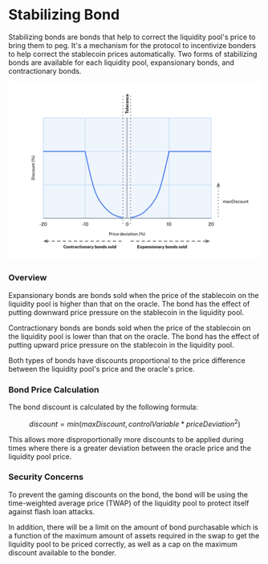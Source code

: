 # Stabilizing Bond

Stabilizing bonds are bonds that help to correct the liquidity pool's price to bring them to peg. It's a mechanism for the protocol to incentivize bonders to help correct the stablecoin prices automatically. Two forms of stabilizing bonds are available for each liquidity pool, expansionary bonds, and contractionary bonds.

![Dynamic pricing and sale of stabilizing bonds](<../.gitbook/assets/Stabilizing Bonds (1).png>)

### Overview

Expansionary bonds are bonds sold when the price of the stablecoin on the liquidity pool is higher than that on the oracle. The bond has the effect of putting downward price pressure on the stablecoin in the liquidity pool.

Contractionary bonds are bonds sold when the price of the stablecoin on the liquidity pool is lower than that on the oracle. The bond has the effect of putting upward price pressure on the stablecoin in the liquidity pool.

Both types of bonds have discounts proportional to the price difference between the liquidity pool's price and the oracle's price.

### Bond Price Calculation

The bond discount is calculated by the following formula:

$$
discount = min(maxDiscount, controlVariable*priceDeviation^2)
$$

This allows more disproportionally more discounts to be applied during times where there is a greater deviation between the oracle price and the liquidity pool price.

### Security Concerns

To prevent the gaming discounts on the bond, the bond will be using the time-weighted average price (TWAP) of the liquidity pool to protect itself against flash loan attacks.

In addition, there will be a limit on the amount of bond purchasable which is a function of the maximum amount of assets required in the swap to get the liquidity pool to be priced correctly, as well as a cap on the maximum discount available to the bonder.
